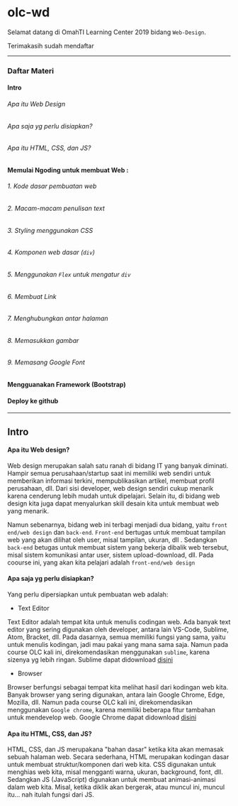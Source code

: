 # olc-wd


Selamat datang di OmahTI Learning Center 2019
bidang `Web-Design`.

Terimakasih sudah mendaftar

________________________________________________________________________



###  Daftar Materi
#### Intro
###### Apa itu Web Design
###### Apa saja yg perlu disiapkan?
###### Apa itu HTML, CSS, dan JS?
#### Memulai Ngoding untuk membuat Web :
###### 1. Kode dasar pembuatan web
###### 2. Macam-macam penulisan text
###### 3. Styling menggunakan CSS
###### 4. Komponen web dasar (`div`) 
###### 5. Menggunakan `Flex` untuk mengatur `div`
###### 6. Membuat Link
###### 7. Menghubungkan antar halaman
###### 8. Memasukkan gambar
###### 9. Memasang Google Font
###### 
#### Mengguanakan Framework (Bootstrap)
#### Deploy ke github

_____________________________________________________
## Intro
#### Apa itu Web design?
Web design merupakan salah satu ranah di bidang IT yang banyak diminati. Hampir semua perusahaan/startup saat ini memiliki web sendiri untuk memberikan informasi terkini, mempublikasikan artikel, membuat profil perusahaan, dll. Dari sisi developer, web design sendiri cukup menarik karena cenderung lebih mudah untuk dipelajari. Selain itu, di bidang web design kita juga dapat menyalurkan skill desain kita untuk membuat web yang menarik.

Namun sebenarnya, bidang web ini terbagi menjadi dua bidang, yaitu `front end/web design` dan `back-end`. `Front-end` bertugas untuk membuat tampilan web yang akan dilihat oleh user, misal tampilan, ukuran, dll . Sedangkan `back-end` betugas untuk membuat sistem yang bekerja dibalik web tersebut, misal sistem komunikasi antar user, sistem upload-download, dll.  Pada coourse ini, yang akan kita pelajari adalah `front-end/web design`
#### Apa saja yg perlu disiapkan?
Yang perlu dipersiapkan untuk pembuatan web adalah:
* Text Editor

Text Editor adalah tempat kita untuk menulis codingan web. Ada banyak text editor yang sering digunakan oleh developer, antara lain VS-Code, Sublime, Atom, Bracket, dll. Pada dasarnya, semua memiliki fungsi yang sama, yaitu untuk menulis kodingan, jadi mau pakai yang mana sama saja. Namun pada course OLC kali ini, direkomendasikan menggunakan `sublime`, karena sizenya yg lebih ringan. Sublime dapat didownload [disini](https://www.sublimetext.com/)
* Browser

Browser berfungsi sebagai tempat kita melihat hasil dari kodingan web kita. Banyak browser yang sering digunakan, antara lain Google Chrome, Edge, Mozilla, dll. Namun pada course OLC kali ini, direkomendasikan menggunakan `Google chrome`, karena memiliki beberapa fitur tambahan untuk mendevelop web. Google Chrome dapat didownload [disini](https://www.google.co.id/chrome/)
	
#### Apa itu HTML, CSS, dan JS?
HTML, CSS, dan JS merupakana "bahan dasar" ketika kita akan memasak sebuah halaman web. Secara sederhana, HTML merupakan kodingan dasar untuk membuat struktur/komponen dari web kita. CSS digunakan untuk menghias web kita, misal mengganti warna, ukuran, background, font, dll. Sedangkan JS (JavaScript) digunakan untuk membuat animasi-animasi dalam web kita. Misal, ketika diklik akan bergerak, atau muncul ini, muncul itu... nah itulah fungsi dari JS. 


<!--

## Memulai Ngoding untuk membuat web
> **Note**: Kodingan berikut hanyalah outline dari materi, untuk implementasi dan penjelasan lebih lanjut akan disampaikan di kelas
#### 1. Kode dasar pembuatan web
```html
<!DOCTYPE html>
<html>
<head>
	<title></title>
</head>
<body>

</body>
</html>
```
Menambahkan meta
```html
<meta charset="UTF-8">
<meta name="viewport" content="width=device-width, initial-scale=1.0">

```
#### 2. Macam-macam penulisan text
#### 3. Styling menggunakan CSS
```html
<link rel="stylesheet" type="text/css" href="style.css">
```
#### 4. Komponen web dasar (`div`) 
#### 5. Menggunakan `Flex` untuk mengatur `div`
Tentang `flex` dapat dipelajarai lebih lanjut [disini](https://www.w3schools.com/Css/css3_flexbox.asp)
#### 6. Membuat Link
#### 7. Menghubungkan antar halaman
#### 8. Memasukkan gambar
#### 9. Memasang Google Font

-->
